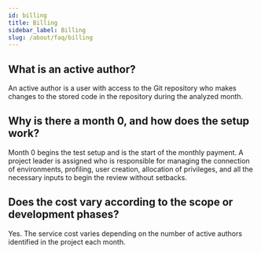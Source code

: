 ```yaml
---
id: billing
title: Billing
sidebar_label: Billing
slug: /about/faq/billing
---
```


## What is an active author?

An active author is a user
with access to the Git repository
who makes changes to the stored code
in the repository
during the analyzed month.

## Why is there a month 0, and how does the setup work?

Month 0 begins the test setup
and is the start of the monthly payment.
A project leader is assigned
who is responsible for managing the connection of environments,
profiling, user creation, allocation of privileges,
and all the necessary inputs
to begin the review without setbacks.

## Does the cost vary according to the scope or development phases?

Yes.
The service cost varies
depending on the number of active authors
identified in the project each month.
